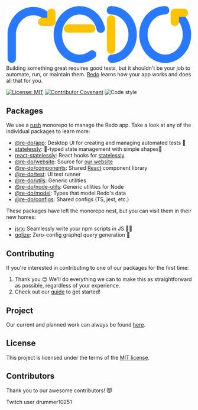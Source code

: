 ![logo.svg](/pkgs/components/assets/logo.svg)
Building something great requires good tests, but it shouldn't be your job to automate, run, or maintain them. [Redo](https://redo.qa) learns how your app works and does all that for you.

[![License: MIT](https://img.shields.io/badge/License-MIT-yellow.svg)](https://opensource.org/licenses/MIT)
[![Contributor Covenant](https://img.shields.io/badge/Contributor%20Covenant-v2.0%20adopted-ff69b4.svg)](code-of-conduct.md)
![Code style](https://img.shields.io/badge/code_style-prettier-ff69b4.svg)

## Packages

We use a [rush](https://rushjs.io) monorepo to manage the Redo app. Take a look at any of the individual packages to learn more:

-   [@re-do/app](/pkgs/app): Desktop UI for creating and managing automated tests 🤖
-   [statelessly](pkgs/statelessly): 💪-typed state management with simple shapes🔷
-   [react-statelessly](pkgs/react-statelessly): React hooks for [statelessly](pkgs/statelessly)
-   [@re-do/website](pkgs/website): Source for [our website](https://redo.qa)
-   [@re-do/components](pkgs/components): Shared [React](https://reactjs.org/) component library
-   [@re-do/test](pkgs/test): UI test runner
-   [@re-do/utils](pkgs/utils): Generic utilities
-   [@re-do/node-utils](pkgs/node-utils): Generic utilities for Node
-   [@re-do/model](pkgs/model): Types that model Redo's data
-   [@re-do/configs](pkgs/recommended): Shared configs (TS, jest, etc.)

These packages have left the monorepo nest, but you can visit them in their new homes:

-   [jsrx](https://github.com/re-do/jsrx): Seamlessly write your npm scripts in JS 💊📜
-   [gqlize](https://github.com/re-do/gqlize): Zero-config graphql query generation 🎁

## Contributing

If you're interested in contributing to one of our packages for the first time:

1. Thank you 😍 We'll do everything we can to make this as straightforward as possible, regardless of your experience.
2. Check out our [guide](/CONTRIBUTING.md) to get started!

## Project

Our current and planned work can always be found [here](https://github.com/redo-qa/redo/projects/1).

## License

This project is licensed under the terms of the
[MIT license](/LICENSE).

## Contributors

Thank you to our awesome contributors! 😻

Twitch user drummer10251
